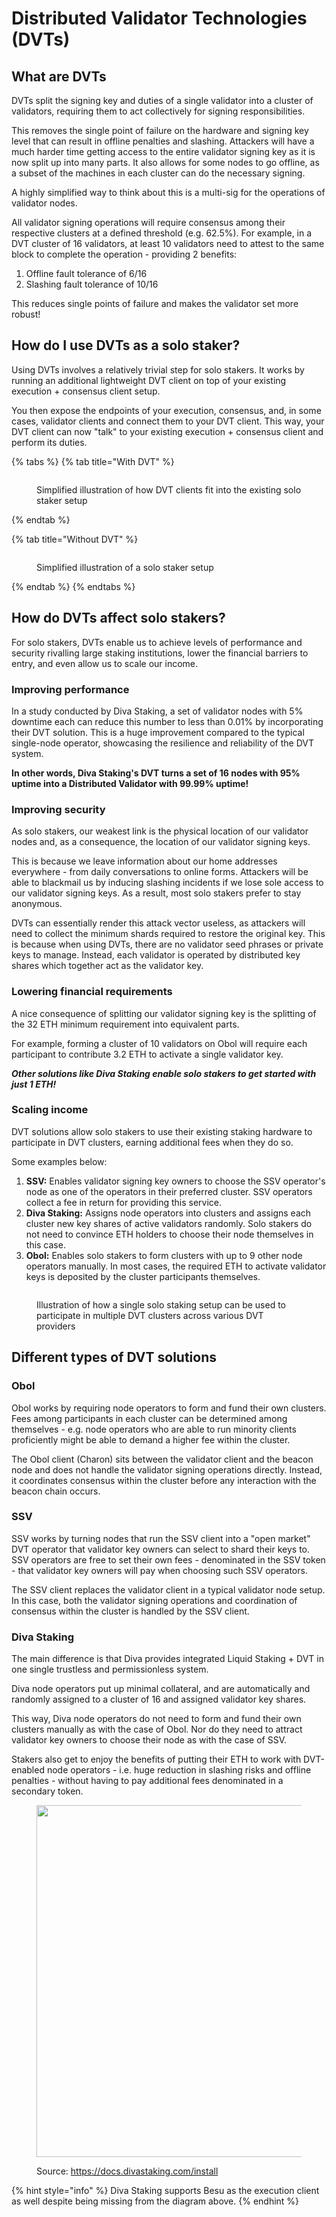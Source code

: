 # Distributed Validator Technologies (DVTs)

## What are DVTs

DVTs split the signing key and duties of a single validator into a cluster of validators, requiring them to act collectively for signing responsibilities.&#x20;

This removes the single point of failure on the hardware and signing key level that can result in offline penalties and slashing. Attackers will have a much harder time getting access to the entire validator signing key as it is now split up into many parts. It also allows for some nodes to go offline, as a subset of the machines in each cluster can do the necessary signing.

A highly simplified way to think about this is a multi-sig for the operations of validator nodes.&#x20;

All validator signing operations will require consensus among their respective clusters at a defined threshold (e.g. 62.5%). For example, in a DVT cluster of 16 validators, at least 10 validators need to attest to the same block to complete the operation - providing 2 benefits:

1. Offline fault tolerance of 6/16&#x20;
2. Slashing fault tolerance of 10/16

This reduces single points of failure and makes the validator set more robust!&#x20;

## How do I use DVTs as a solo staker?

Using DVTs involves a relatively trivial step  for solo stakers. It works by running an additional lightweight DVT client on top of your existing execution + consensus client setup.

You then expose the endpoints of your execution, consensus, and, in some cases, validator clients and connect them to your DVT client. This way, your DVT client can now "talk" to your existing execution + consensus client and perform its duties.

{% tabs %}
{% tab title="With DVT" %}
<figure><img src="../.gitbook/assets/image (160).png" alt=""><figcaption><p>Simplified illustration of how DVT clients fit into the existing solo staker setup</p></figcaption></figure>


{% endtab %}

{% tab title="Without DVT" %}
<figure><img src="../.gitbook/assets/image (1) (1) (1) (1) (1) (1).png" alt=""><figcaption><p>Simplified illustration of a solo staker setup</p></figcaption></figure>
{% endtab %}
{% endtabs %}

## How do DVTs affect solo stakers?

For solo stakers, DVTs enable us to achieve levels of performance and security rivalling large staking institutions, lower the financial barriers to entry, and even allow us to scale our income.

### Improving performance

In a study conducted by Diva Staking, a set of validator nodes with 5% downtime each can reduce this number to less than 0.01% by incorporating their DVT solution. This is a huge improvement compared to the typical single-node operator, showcasing the resilience and reliability of the DVT system.

**In other words, Diva Staking's DVT turns a set of 16 nodes with 95% uptime into a Distributed Validator with 99.99% uptime!**

### Improving security

As solo stakers, our weakest link is the physical location of our validator nodes and, as a consequence, the location of our validator signing keys.&#x20;

This is because we leave information about our home addresses everywhere - from daily conversations to online forms. Attackers will be able to blackmail us by inducing slashing incidents if we lose sole access to our validator signing keys. As a result, most solo stakers prefer to stay anonymous.

DVTs can essentially render this attack vector useless, as attackers will need to collect the minimum shards required to restore the original key. This is because when using DVTs, there are no validator seed phrases or private keys to manage. Instead, each validator is operated by distributed key shares which together act as the validator key.

### Lowering financial requirements

A nice consequence of splitting our validator signing key is the splitting of the 32 ETH minimum requirement into equivalent parts.

For example, forming a cluster of 10 validators on Obol will require each participant to contribute 3.2 ETH to activate a single validator key.

_**Other solutions like Diva Staking enable solo stakers to get started with just 1 ETH!**_

### Scaling income

DVT solutions allow solo stakers to use their existing staking hardware to participate in DVT clusters, earning additional fees when they do so.&#x20;

Some examples below:&#x20;

1. **SSV:** Enables validator signing key owners to choose the SSV operator's node as one of the operators in their preferred cluster. SSV operators collect a fee in return for providing this service.
2. **Diva Staking:** Assigns node operators into clusters and assigns each cluster new key shares of active validators randomly. Solo stakers do not need to convince ETH holders to choose their node themselves in this case.
3. **Obol:** Enables solo stakers to form clusters with up to 9 other node operators manually. In most cases, the required ETH to activate validator keys is deposited by the cluster participants themselves.

<figure><img src="../.gitbook/assets/image (168).png" alt=""><figcaption><p>Illustration of how a single solo staking setup can be used to participate in multiple DVT clusters across various DVT providers</p></figcaption></figure>

## Different types of DVT solutions

### Obol

Obol works by requiring node operators to form and fund their own clusters. Fees among participants in each cluster can be determined among themselves - e.g. node operators who are able to run minority clients proficiently might be able to demand a higher fee within the cluster.&#x20;

The Obol client (Charon) sits between the validator client and the beacon node and does not handle the validator signing operations directly. Instead, it coordinates consensus within the cluster before any interaction with the beacon chain occurs.

### SSV

SSV works by turning nodes that run the SSV client into a "open market" DVT operator that validator key owners can select to shard their keys to. SSV operators are free to set their own fees - denominated in the SSV token - that validator key owners will pay when choosing such SSV operators. &#x20;

The SSV client replaces the validator client in a typical validator node setup. In this case, both the validator signing operations and coordination of consensus within the cluster is handled by the SSV client. &#x20;

### Diva Staking

The main difference is that Diva provides integrated Liquid Staking + DVT in one single trustless and permissionless system.

Diva node operators put up minimal collateral, and are automatically and randomly assigned to a cluster of 16 and assigned validator key shares.&#x20;

This way, Diva node operators do not need to form and fund their own clusters manually as with the case of Obol. Nor do they need to attract validator key owners to choose their node as with the case of SSV.

Stakers also get to enjoy the benefits of putting their ETH to work with DVT-enabled node operators - i.e. huge reduction in slashing risks and offline penalties - without having to pay additional fees denominated in a secondary token.  &#x20;

<figure><img src="../.gitbook/assets/image (1) (1) (1) (1) (1) (1) (1) (1).png" alt="" width="563"><figcaption><p>Source: <a href="https://docs.divastaking.com/install">https://docs.divastaking.com/install</a></p></figcaption></figure>

{% hint style="info" %}
Diva Staking supports Besu as the execution client as well despite being missing from the diagram above.
{% endhint %}
